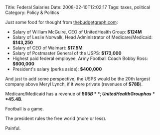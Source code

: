 Title: Federal Salaries
Date: 2008-02-10T12:02:17
Tags: taxes, political
Category: Policy & Politics


Just some food for thought from <a href="http://thebudgetgraph.com">thebudgetgraph.com</a>:

 - Salary of William McGuire, CEO of UnitedHealth Group: **$124M**
 - Salary of Leslie Norwalk, Head Administrator of Medicare/Medicaid: **$143,250**
 - Salary of CEO of Walmart: **$17.5M**
 - Salary of Postmaster General of the USPS: **$173,000**
 - Highest paid federal employee, Army Football Coach Bobby Ross: **$600,000**
 - President's salary (perks aside): **$400,000**

And just to add some perspective, the USPS would be the 20th largest company above Meryl Lynch, if it were private (revenues of **$78B**). 

Medicare/Medicaid has a revenue of **$565B**; UnitedHealth Group has **$45.4B**.

Football is a game. 

The president rules the free world (more or less). 

Painful.
